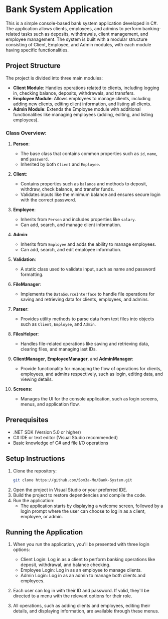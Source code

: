 # Bank System Application

This is a simple console-based bank system application developed in C#. The application allows clients, employees, and admins to perform banking-related tasks such as deposits, withdrawals, client management, and employee management. The system is built with a modular structure consisting of Client, Employee, and Admin modules, with each module having specific functionalities.

## Project Structure

The project is divided into three main modules:

- **Client Module**: Handles operations related to clients, including logging in, checking balance, deposits, withdrawals, and transfers.
- **Employee Module**: Allows employees to manage clients, including adding new clients, editing client information, and listing all clients.
- **Admin Module**: Extends the Employee module with additional functionalities like managing employees (adding, editing, and listing employees).

### Class Overview:

1. **Person**:
   - The base class that contains common properties such as `id`, `name`, and `password`.
   - Inherited by both `Client` and `Employee`.

2. **Client**:
   - Contains properties such as `balance` and methods to deposit, withdraw, check balance, and transfer funds.
   - Validates inputs like the minimum balance and ensures secure login with the correct password.

3. **Employee**:
   - Inherits from `Person` and includes properties like `salary`.
   - Can add, search, and manage client information.

4. **Admin**:
   - Inherits from `Employee` and adds the ability to manage employees.
   - Can add, search, and edit employee information.

5. **Validation**:
   - A static class used to validate input, such as name and password formatting.

6. **FileManager**:
   - Implements the `DataSourceInterface` to handle file operations for saving and retrieving data for clients, employees, and admins.

7. **Parser**:
   - Provides utility methods to parse data from text files into objects such as `Client`, `Employee`, and `Admin`.

8. **FilesHelper**:
   - Handles file-related operations like saving and retrieving data, clearing files, and managing last IDs.

9. **ClientManager**, **EmployeeManager**, and **AdminManager**:
   - Provide functionality for managing the flow of operations for clients, employees, and admins respectively, such as login, editing data, and viewing details.

10. **Screens**:
    - Manages the UI for the console application, such as login screens, menus, and application flow.

## Prerequisites

- .NET SDK (Version 5.0 or higher)
- C# IDE or text editor (Visual Studio recommended)
- Basic knowledge of C# and file I/O operations

## Setup Instructions

1. Clone the repository:
   ```bash
   git clone https://github.com/Som3a-Mo/Bank-System.git
   ```
2. Open the project in Visual Studio or your preferred IDE.
3. Build the project to restore dependencies and compile the code.
4. Run the application:
   - The application starts by displaying a welcome screen, followed by a login prompt where the user can choose to log in as a client, employee, or admin.
## Running the Application
1. When you run the application, you'll be presented with three login options:

   - Client Login: Log in as a client to perform banking operations like deposit, withdrawal, and balance checking.
   - Employee Login: Log in as an employee to manage clients.
   - Admin Login: Log in as an admin to manage both clients and employees.
2. Each user can log in with their ID and password. If valid, they'll be directed to a menu with the relevant options for their role.

3. All operations, such as adding clients and employees, editing their details, and displaying information, are available through these menus.
